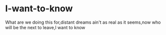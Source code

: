 I-want-to-know
==============

What are we doing this for,distant dreams ain't as real as it seems,now who will be the next to leave,I want to know
